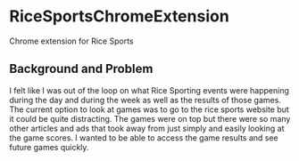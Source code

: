 # RiceSportsChromeExtension
Chrome extension for Rice Sports

## Background and Problem
I felt like I was out of the loop on what Rice Sporting events were happening during the day and during the week as well as the results of those games. 
The current option to look at games was to go to the rice sports website but it could be quite distracting. The games were on top but there were so many other articles and ads that took away from just simply and easily looking at the game scores.
I wanted to be able to access the game results and see future games quickly. 
